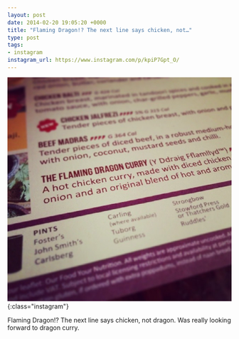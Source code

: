 ```yaml
---
layout: post
date: 2014-02-20 19:05:20 +0000
title: "Flaming Dragon!? The next line says chicken, not…"
type: post
tags:
- instagram
instagram_url: https://www.instagram.com/p/kpiP7Gpt_O/
---
```


![Instagram - kpiP7Gpt_O](/assets/kpiP7Gpt_O.jpg){:class="instagram"}

Flaming Dragon!? The next line says chicken, not dragon. Was really looking forward to dragon curry.
